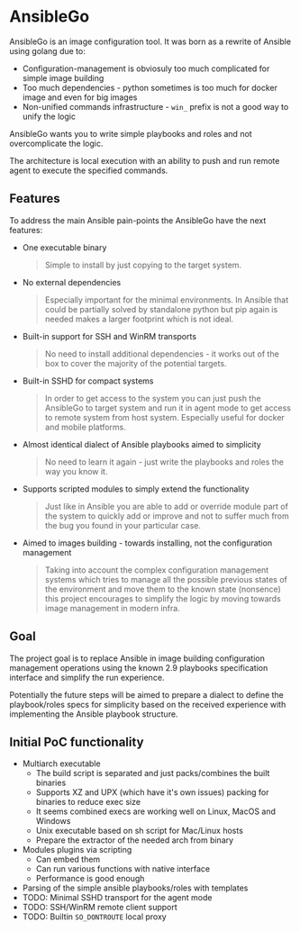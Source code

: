 # AnsibleGo

AnsibleGo is an image configuration tool. It was born as a rewrite of Ansible using golang due to:

* Configuration-management is obviosuly too much complicated for simple image building
* Too much dependencies - python sometimes is too much for docker image and even for big images
* Non-unified commands infrastructure - `win_` prefix is not a good way to unify the logic

AnsibleGo wants you to write simple playbooks and roles and not overcomplicate the logic.

The architecture is local execution with an ability to push and run remote agent to execute the
specified commands.

## Features

To address the main Ansible pain-points the AnsibleGo have the next features:

* One executable binary
   > Simple to install by just copying to the target system.
* No external dependencies
   > Especially important for the minimal environments. In Ansible that could be partially solved
   > by standalone python but pip again is needed makes a larger footprint which is not ideal.
* Built-in support for SSH and WinRM transports
   > No need to install additional dependencies - it works out of the box to cover the majority of
   > the potential targets.
* Built-in SSHD for compact systems
   > In order to get access to the system you can just push the AnsibleGo to target system and run
   > it in agent mode to get access to remote system from host system. Especially useful for docker
   > and mobile platforms.
* Almost identical dialect of Ansible playbooks aimed to simplicity
   > No need to learn it again - just write the playbooks and roles the way you know it.
* Supports scripted modules to simply extend the functionality
   > Just like in Ansible you are able to add or override module part of the system to quickly
   > add or improve and not to suffer much from the bug you found in your particular case.
* Aimed to images building - towards installing, not the configuration management
   > Taking into account the complex configuration management systems which tries to manage all the
   > possible previous states of the environment and move them to the known state (nonsence) this
   > project encourages to simplify the logic by moving towards image management in modern infra.

## Goal

The project goal is to replace Ansible in image building configuration management operations using
the known 2.9 playbooks specification interface and simplify the run experience.

Potentially the future steps will be aimed to prepare a dialect to define the playbook/roles specs
for simplicity based on the received experience with implementing the Ansible playbook structure.

## Initial PoC functionality

* Multiarch executable
   * The build script is separated and just packs/combines the built binaries
   * Supports XZ and UPX (which have it's own issues) packing for binaries to reduce exec size
   * It seems combined execs are working well on Linux, MacOS and Windows
   * Unix executable based on sh script for Mac/Linux hosts
   * Prepare the extractor of the needed arch from binary
* Modules plugins via scripting
   * Can embed them
   * Can run various functions with native interface
   * Performance is good enough
* Parsing of the simple ansible playbooks/roles with templates
* TODO: Minimal SSHD transport for the agent mode
* TODO: SSH/WinRM remote client support
* TODO: Builtin `SO_DONTROUTE` local proxy
